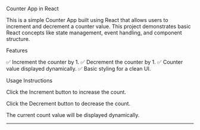 Counter App in React

This is a simple Counter App built using React that allows users to increment and decrement a counter value. This project demonstrates basic React concepts like state management, event handling, and component structure.

Features

✅ Increment the counter by 1. 
✅ Decrement the counter by 1.
✅ Counter value displayed dynamically.
✅ Basic styling for a clean UI.

Usage Instructions

Click the Increment button to increase the count.

Click the Decrement button to decrease the count.

The current count value will be displayed dynamically.

***********************************************************************************************************
